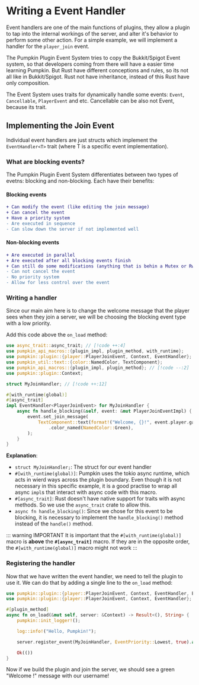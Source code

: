 # Writing a Event Handler
Event handlers are one of the main functions of plugins, they allow a plugin to tap into the internal workings of the server, and alter it's behavior to perform some other action. For a simple example, we will implement a handler for the `player_join` event. 

The Pumpkin Plugin Event System tries to copy the Bukkit/Spigot Event system, so that developers coming from there will have a easier time learning Pumpkin.
But Rust have different conceptions and rules, so its not all like in Bukkit/Spigot.
Rust not have inheritance, instead of this Rust have only composition.

The Event System uses traits for dynamically handle some events: `Event`, `Cancellable`, `PlayerEvent` and etc.
Cancellable can be also not Event, because its trait.

## Implementing the Join Event
Individual event handlers are just structs which implement the `EventHandler<T>` trait (where T is a specific event implementation).

### What are blocking events?
The Pumpkin Plugin Event System differentiates between two types of evetns: blocking and non-blocking. Each have their benefits:
#### Blocking events
```diff
+ Can modify the event (like editing the join message)
+ Can cancel the event
+ Have a priority system
- Are executed in sequence
- Can slow down the server if not implemented well
```
#### Non-blocking events
```diff
+ Are executed in parallel
+ Are executed after all blocking events finish
+ Can still do some modifications (anything that is behin a Mutex or RwLock)
- Can not cancel the event
- No priority system
- Allow for less control over the event
```

### Writing a handler
Since our main aim here is to change the welcome message that the player sees when they join a server, we will be choosing the blocking event type with a low priority.

Add this code above the `on_load` method:
```rs
use async_trait::async_trait; // [!code ++:4]
use pumpkin_api_macros::{plugin_impl, plugin_method, with_runtime};
use pumpkin::plugin::{player::PlayerJoinEvent, Context, EventHandler};
use pumpkin_util::text::{color::NamedColor, TextComponent};
use pumpkin_api_macros::{plugin_impl, plugin_method}; // [!code --:2]
use pumpkin::plugin::Context;

struct MyJoinHandler; // [!code ++:12]

#[with_runtime(global)]
#[async_trait]
impl EventHandler<PlayerJoinEvent> for MyJoinHandler {
    async fn handle_blocking(&self, event: &mut PlayerJoinEventImpl) {
        event.set_join_message(
            TextComponent::text(format!("Welcome, {}!", event.player.gameprofile.name))
                .color_named(NamedColor::Green),
        );
    }
}
```

**Explanation**:
- `struct MyJoinHandler;`: The struct for our event handler
- `#[with_runtime(global)]`: Pumpkin uses the tokio async runtime, which acts in wierd ways across the plugin boundary. Even though it is not necessary in this specific example, it is a good practise to wrap all async `impl`s that interact with async code with this macro.
- `#[async_trait]`: Rust doesn't have native support for traits with async methods. So we use the `async_trait` crate to allow this.
- `async fn handle_blocking()`: Since we chose for this event to be blocking, it is necessary to implement the `handle_blocking()` method instead of the `handle()` method.

::: warning IMPORTANT
It is important that the `#[with_runtime(global)]` macro is **above** the **`#[async_trait]`** macro. If they are in the opposite order, the `#[with_runtime(global)]` macro might not work
:::

### Registering the handler
Now that we have written the event handler, we need to tell the plugin to use it. We can do that by adding a single line to the `on_load` method:
```rs
use pumpkin::plugin::{player::PlayerJoinEvent, Context, EventHandler, EventPriority}; // [!code ++]
use pumpkin::plugin::{player::PlayerJoinEvent, Context, EventHandler}; // [!code --]

#[plugin_method]
async fn on_load(&mut self, server: &Context) -> Result<(), String> {
    pumpkin::init_logger!();

    log::info!("Hello, Pumpkin!");

    server.register_event(MyJoinHandler, EventPriority::Lowest, true).await; // [!code ++]

    Ok(())
}
```
Now if we build the plugin and join the server, we should see a green "Welcome !" message with our username!